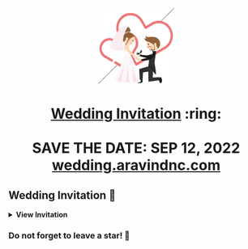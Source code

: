 <p align="center"><a href="https://wedding.aravindnc.com/"><img src="./assets/wedding.gif" width="150px" height="150px"/></a></p>
<h1 align="center"><a href="https://wedding.aravindnc.com/">Wedding Invitation</a> :ring: <br> <br> SAVE THE DATE: SEP 12, 2022 <br> <a href="https://wedding.aravindnc.com/">wedding.aravindnc.com</a></h1>

## Wedding Invitation :ring:

<details>
  <summary><strong>View Invitation</strong></summary>
  <a href="https://wedding.aravindnc.com/"><img src="" /></a>
</details>

### Do not forget to leave a star! :hugs:
